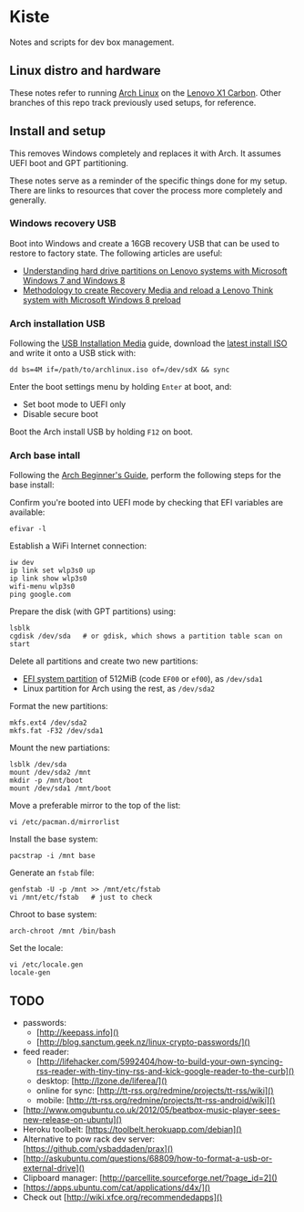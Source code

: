 # Kiste

Notes and scripts for dev box management.


## Linux distro and hardware

These notes refer to running [Arch Linux](https://www.archlinux.org/) on the
[Lenovo X1 Carbon](http://en.wikipedia.org/wiki/ThinkPad_X1_Carbon).
Other branches of this repo track previously used setups, for reference.


## Install and setup

This removes Windows completely and replaces it with Arch. It assumes UEFI
boot and GPT partitioning.

These notes serve as a reminder of the specific things done for my setup.
There are links to resources that cover the process more completely and
generally.

### Windows recovery USB

Boot into Windows and create a 16GB recovery USB that can be used to restore
to factory state. The following articles are useful:

* [Understanding hard drive partitions on Lenovo systems with Microsoft Windows 7 and Windows 8](http://support.lenovo.com/en_US/detail.page?DocID=HT077144)
* [Methodology to create Recovery Media and reload a Lenovo Think system with Microsoft Windows 8 preload](http://support.lenovo.com/en_US/downloads/detail.page?DocID=HT076024)

### Arch installation USB

Following the [USB Installation Media](https://wiki.archlinux.org/index.php/USB_Installation_Media)
guide, download the [latest install ISO](https://www.archlinux.org/download/)
and write it onto a USB stick with:

    dd bs=4M if=/path/to/archlinux.iso of=/dev/sdX && sync

Enter the boot settings menu by holding `Enter` at boot, and:

* Set boot mode to UEFI only
* Disable secure boot

Boot the Arch install USB by holding `F12` on boot.

### Arch base intall

Following the [Arch Beginner's Guide](https://wiki.archlinux.org/index.php/Beginners'_Guide),
perform the following steps for the base install:

Confirm you're booted into UEFI mode by checking that EFI variables are available:

    efivar -l

Establish a WiFi Internet connection:

    iw dev
    ip link set wlp3s0 up
    ip link show wlp3s0
    wifi-menu wlp3s0
    ping google.com

Prepare the disk (with GPT partitions) using:

    lsblk
    cgdisk /dev/sda   # or gdisk, which shows a partition table scan on start

Delete all partitions and create two new partitions:

* [EFI system partition](https://wiki.archlinux.org/index.php/Unified_Extensible_Firmware_Interface#GPT_partitioned_disks)
  of 512MiB (code `EF00` or `ef00`), as `/dev/sda1`
* Linux partition for Arch using the rest, as `/dev/sda2`

Format the new partitions:

    mkfs.ext4 /dev/sda2
    mkfs.fat -F32 /dev/sda1

Mount the new partiations:

    lsblk /dev/sda
    mount /dev/sda2 /mnt
    mkdir -p /mnt/boot
    mount /dev/sda1 /mnt/boot

Move a preferable mirror to the top of the list:

    vi /etc/pacman.d/mirrorlist

Install the base system:

    pacstrap -i /mnt base

Generate an `fstab` file:

    genfstab -U -p /mnt >> /mnt/etc/fstab
    vi /mnt/etc/fstab   # just to check

Chroot to base system:

    arch-chroot /mnt /bin/bash

Set the locale:

    vi /etc/locale.gen
    locale-gen




## TODO

* passwords:
  * [http://keepass.info]()
  * [http://blog.sanctum.geek.nz/linux-crypto-passwords/]()
* feed reader:
  * [http://lifehacker.com/5992404/how-to-build-your-own-syncing-rss-reader-with-tiny-tiny-rss-and-kick-google-reader-to-the-curb]()
  * desktop: [http://lzone.de/liferea/]()
  * online for sync: [http://tt-rss.org/redmine/projects/tt-rss/wiki]()
  * mobile: [http://tt-rss.org/redmine/projects/tt-rss-android/wiki]()
* [http://www.omgubuntu.co.uk/2012/05/beatbox-music-player-sees-new-release-on-ubuntu]()
* Heroku toolbelt: [https://toolbelt.herokuapp.com/debian]()
* Alternative to pow rack dev server: [https://github.com/ysbaddaden/prax]()
* [http://askubuntu.com/questions/68809/how-to-format-a-usb-or-external-drive]()
* Clipboard manager: [http://parcellite.sourceforge.net/?page_id=2]()
* [https://apps.ubuntu.com/cat/applications/d4x/]()
* Check out [http://wiki.xfce.org/recommendedapps]()

